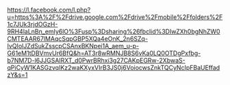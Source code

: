 https://l.facebook.com/l.php?u=https%3A%2F%2Fdrive.google.com%2Fdrive%2Fmobile%2Ffolders%2F1c7JUk3rjdOGzH-9RH4laLnBn_emIy6lO%3Fusp%3Dsharing%26fbclid%3DIwZXh0bgNhZW0CMTEAAR67lMAqcSqpGBP5XQa4eOnK_2n6SZq-IvQIolJZdSukZsscpCSAnxBKNpei1A_aem_u-p-G61eM1tDBVmvUr6BfQ&h=AT3r8wRMNJB8S6vKa0LQ0OTDgPxfbg-b7NM7D-l6JJGSAIRXT_d0PwrBRhxi3g27CAKpEGRw-2XbwaS-qPiCyW1KASGzvqIKz2waKXyxVIrB3JS0j6VoiocwsZnkTQCyNcIpFBaUEffadzY&s=1
